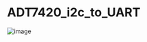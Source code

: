 # ADT7420_i2c_to_UART

![image](https://github.com/user-attachments/assets/e477af4f-fd20-41e6-be04-0391ca381829)


